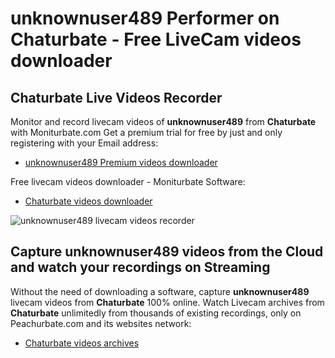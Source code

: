 # unknownuser489 Performer on Chaturbate - Free LiveCam videos downloader

## Chaturbate Live Videos Recorder

Monitor and record livecam videos of **unknownuser489** from **Chaturbate** with Moniturbate.com
Get a premium trial for free by just and only registering with your Email address:
* [unknownuser489 Premium videos downloader](https://moniturbate.com/request-demo-licence-key.html)

Free livecam videos downloader - Moniturbate Software:
* [Chaturbate videos downloader](https://moniturbate.com/moniturbate-download-software.html)

![unknownuser489 livecam videos recorder](https://peachurnet.com/templates/moniturbate-software.png)


## Capture unknownuser489 videos from the Cloud and watch your recordings on Streaming

Without the need of downloading a software, capture **unknownuser489** livecam videos from **Chaturbate** 100% online.
Watch Livecam archives from **Chaturbate** unlimitedly from thousands of existing recordings, only on Peachurbate.com and its websites network:
* [Chaturbate videos archives](https://peachurnet.com/)